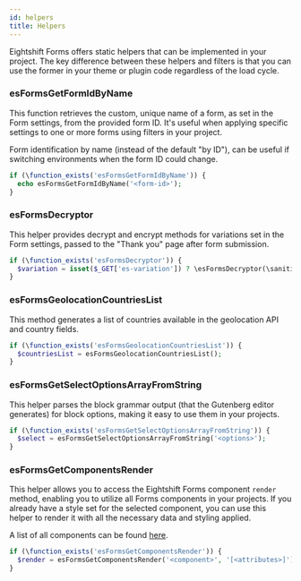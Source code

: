 ```yaml
---
id: helpers
title: Helpers
---
```


Eightshift Forms offers static helpers that can be implemented in your project. The key difference between these helpers and filters is that you can use the former in your theme or plugin code regardless of the load cycle.

### esFormsGetFormIdByName

This function retrieves the custom, unique name of a form, as set in the Form settings, from the provided form ID. It's useful when applying specific settings to one or more forms using filters in your project.

 Form identification by name (instead of the default "by ID"), can be useful if switching environments when the form ID could change.

```php
if (\function_exists('esFormsGetFormIdByName')) {
  echo esFormsGetFormIdByName('<form-id>');
}
```

### esFormsDecryptor

This helper provides decrypt and encrypt methods for variations set in the Form settings, passed to the "Thank you" page after form submission.

```php
if (\function_exists('esFormsDecryptor')) {
  $variation = isset($_GET['es-variation']) ? \esFormsDecryptor(\sanitize_text_field(\wp_unslash($_GET['es-variation']))) : '';
}
```

### esFormsGeolocationCountriesList

This method generates a list of countries available in the geolocation API and country fields.

```php
if (\function_exists('esFormsGeolocationCountriesList')) {
  $countriesList = esFormsGeolocationCountriesList();
}
```

### esFormsGetSelectOptionsArrayFromString

This helper parses the block grammar output (that the Gutenberg editor generates) for block options, making it easy to use them in your projects.

```php
if (\function_exists('esFormsGetSelectOptionsArrayFromString')) {
  $select = esFormsGetSelectOptionsArrayFromString('<options>');
}
```

### esFormsGetComponentsRender

This helper allows you to access the Eightshift Forms component `render` method, enabling you to utilize all Forms  components in your projects. If you already have a style set for the selected component, you can use this helper to render it with all the necessary data and styling applied.

A list of all components can be found [here](https://github.com/infinum/eightshift-forms/tree/develop/src/Blocks/components).

```php
if (\function_exists('esFormsGetComponentsRender')) {
  $render = esFormsGetComponentsRender('<component>', '[<attributes>]');
}
```
